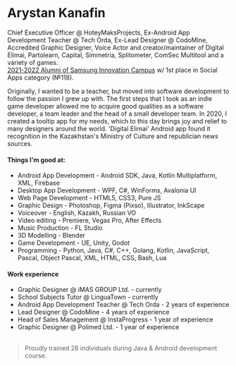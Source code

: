 <h1>Arystan Kanafin</h1>

Chief Executive Officer @ HoteyMaksProjects, Ex-Android App Development Teacher @ Tech Orda, Ex-Lead Designer @ CodoMine, Accredited Graphic Designer, Voice Actor and creator/maintainer of Digital Elimai, Partolearn, Capital, Simmetria, Splitometer, ComSec Multitool and a variety of games.
<br><a href="https://samsung-campus.kz/certificate">2021-2022 Alumni of Samsung Innovation Campus</a> w/ 1st place in Social Apps category (№118). 

Originally, I wanted to be a teacher, but moved into software development to follow the passion I grew up with. The first steps that I took as an indie game developer allowed me to acquire good qualities as a software developer, a team leader and the head of a small developer team. In 2020, I created a tooltip app for my needs, which to this day brings joy and relief to many designers around the world. 'Digital Elimai' Android app found it recognition in the Kazakhstan's Ministry of Culture and republician news sources.

<h4>Things I'm good at:</h4>
<ul>
  <li>Android App Development - Android SDK, Java, Kotlin Multiplatform, XML, Firebase</li>
  <li>Desktop App Development - WPF, C#, WinForms, Avalonia UI</li>
  <li>Web Page Development - HTML5, CSS3, Pure JS</li>
  <li>Graphic Design - Photoshop, Figma (Pixso), Illustrator, InkScape</li>
  <li>Voiceover - English, Kazakh, Russian VO</li>
  <li>Video editing - Premiere, Vegas Pro, After Effects</li>
  <li>Music Production - FL Studio</li>
  <li>3D Modelling - Blender</li>
  <li>Game Development - UE, Unity, Godot</li>
  <li>Programming - Python, Java, C#, C++, Golang, Kotlin, JavaScript, Pascal, Object Pascal, XML, HTML, CSS, Bash, Lua</li>
</ul>

<h4>Work experience</h4>
<ul>
  <li>Graphic Designer @ iMAS GROUP Ltd. - currently</li>
  <li>School Subjects Tutor @ LinguaTown - currently</li>
  <li>Android App Development Teacher @ Tech Orda - 2 years of experience</li>
  <li>Lead Designer @ CodoMine - 4 years of experience</li>
  <li>Head of Sales Management @ InstaProgress - 1 year of experience</li>
  <li>Graphic Designer @ Polimed Ltd. - 1 year of experience</li>
  <br>
</ul>

> Proudly trained 28 individuals during Java & Android development course.
